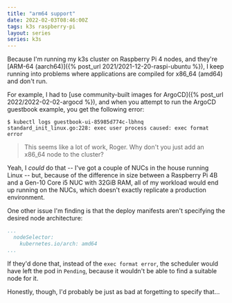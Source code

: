 ```yaml
---
title: "arm64 support"
date: 2022-02-03T08:46:00Z
tags: k3s raspberry-pi
layout: series
series: k3s
---
```


Because I'm running my k3s cluster on Raspberry Pi 4 nodes, and they're
[ARM-64 (aarch64)]({% post_url 2021/2021-12-20-raspi-ubuntu %}), I keep running into problems where applications
are compiled for x86_64 (amd64) and don't run.

For example, I had to [use community-built images for ArgoCD]({% post_url 2022/2022-02-02-argocd %}), and when you
attempt to run the ArgoCD guestbook example, you get the following error:

```
$ kubectl logs guestbook-ui-85985d774c-lbhnq
standard_init_linux.go:228: exec user process caused: exec format error
```

> This seems like a lot of work, Roger. Why don't you just add an x86_64 node to the cluster?

Yeah, I _could_ do that -- I've got a couple of NUCs in the house running Linux -- but, because of the
difference in size between a Raspberry Pi 4B and a Gen-10 Core i5 NUC with 32GiB RAM, all of my workload would end up
running on the NUCs, which doesn't exactly replicate a production environment.

One other issue I'm finding is that the deploy manifests aren't specifying the desired node architecture:

```yaml
...
  nodeSelector:
    kubernetes.io/arch: amd64
...
```

If they'd done that, instead of the `exec format error`, the scheduler would have left the pod in `Pending`, because it
wouldn't be able to find a suitable node for it.

Honestly, though, I'd probably be just as bad at forgetting to specify that...
